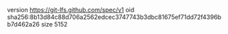 version https://git-lfs.github.com/spec/v1
oid sha256:8b13d84c88d706a2562edcec3747743b3dbc81675ef71dd72f4396bb7d462a26
size 5152

